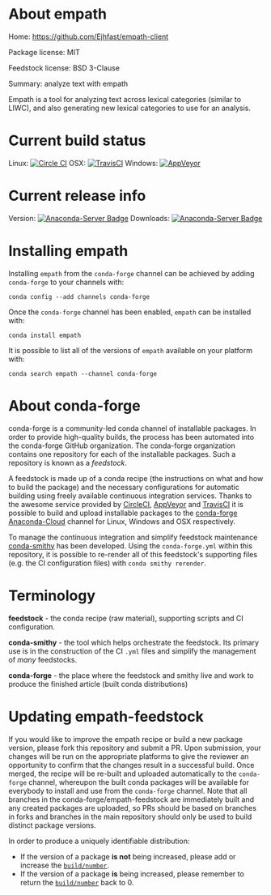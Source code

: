 About empath
============

Home: https://github.com/Ejhfast/empath-client

Package license: MIT

Feedstock license: BSD 3-Clause

Summary: analyze text with empath

Empath is a tool for analyzing text across lexical categories (similar to LIWC),
and also generating new lexical categories to use for an analysis.


Current build status
====================

Linux: [![Circle CI](https://circleci.com/gh/conda-forge/empath-feedstock.svg?style=shield)](https://circleci.com/gh/conda-forge/empath-feedstock)
OSX: [![TravisCI](https://travis-ci.org/conda-forge/empath-feedstock.svg?branch=master)](https://travis-ci.org/conda-forge/empath-feedstock)
Windows: [![AppVeyor](https://ci.appveyor.com/api/projects/status/github/conda-forge/empath-feedstock?svg=True)](https://ci.appveyor.com/project/conda-forge/empath-feedstock/branch/master)

Current release info
====================
Version: [![Anaconda-Server Badge](https://anaconda.org/conda-forge/empath/badges/version.svg)](https://anaconda.org/conda-forge/empath)
Downloads: [![Anaconda-Server Badge](https://anaconda.org/conda-forge/empath/badges/downloads.svg)](https://anaconda.org/conda-forge/empath)

Installing empath
=================

Installing `empath` from the `conda-forge` channel can be achieved by adding `conda-forge` to your channels with:

```
conda config --add channels conda-forge
```

Once the `conda-forge` channel has been enabled, `empath` can be installed with:

```
conda install empath
```

It is possible to list all of the versions of `empath` available on your platform with:

```
conda search empath --channel conda-forge
```


About conda-forge
=================

conda-forge is a community-led conda channel of installable packages.
In order to provide high-quality builds, the process has been automated into the
conda-forge GitHub organization. The conda-forge organization contains one repository
for each of the installable packages. Such a repository is known as a *feedstock*.

A feedstock is made up of a conda recipe (the instructions on what and how to build
the package) and the necessary configurations for automatic building using freely
available continuous integration services. Thanks to the awesome service provided by
[CircleCI](https://circleci.com/), [AppVeyor](http://www.appveyor.com/)
and [TravisCI](https://travis-ci.org/) it is possible to build and upload installable
packages to the [conda-forge](https://anaconda.org/conda-forge)
[Anaconda-Cloud](http://docs.anaconda.org/) channel for Linux, Windows and OSX respectively.

To manage the continuous integration and simplify feedstock maintenance
[conda-smithy](http://github.com/conda-forge/conda-smithy) has been developed.
Using the ``conda-forge.yml`` within this repository, it is possible to re-render all of
this feedstock's supporting files (e.g. the CI configuration files) with ``conda smithy rerender``.


Terminology
===========

**feedstock** - the conda recipe (raw material), supporting scripts and CI configuration.

**conda-smithy** - the tool which helps orchestrate the feedstock.
                   Its primary use is in the construction of the CI ``.yml`` files
                   and simplify the management of *many* feedstocks.

**conda-forge** - the place where the feedstock and smithy live and work to
                  produce the finished article (built conda distributions)


Updating empath-feedstock
=========================

If you would like to improve the empath recipe or build a new
package version, please fork this repository and submit a PR. Upon submission,
your changes will be run on the appropriate platforms to give the reviewer an
opportunity to confirm that the changes result in a successful build. Once
merged, the recipe will be re-built and uploaded automatically to the
`conda-forge` channel, whereupon the built conda packages will be available for
everybody to install and use from the `conda-forge` channel.
Note that all branches in the conda-forge/empath-feedstock are
immediately built and any created packages are uploaded, so PRs should be based
on branches in forks and branches in the main repository should only be used to
build distinct package versions.

In order to produce a uniquely identifiable distribution:
 * If the version of a package **is not** being increased, please add or increase
   the [``build/number``](http://conda.pydata.org/docs/building/meta-yaml.html#build-number-and-string).
 * If the version of a package **is** being increased, please remember to return
   the [``build/number``](http://conda.pydata.org/docs/building/meta-yaml.html#build-number-and-string)
   back to 0.
